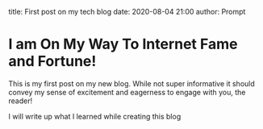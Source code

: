 title: First post on my tech blog
date: 2020-08-04 21:00
author: Prompt

# I am On My Way To Internet Fame and Fortune!

This is my first post on my new blog. While not super informative it
should convey my sense of excitement and eagerness to engage with you,
the reader!

I will write up what I learned while creating this blog
